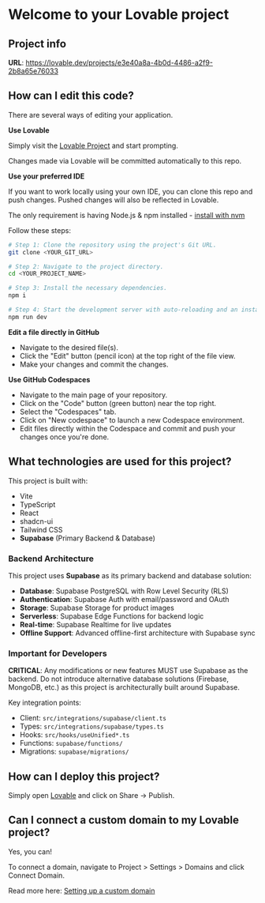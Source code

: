 # Welcome to your Lovable project

## Project info

**URL**: https://lovable.dev/projects/e3e40a8a-4b0d-4486-a2f9-2b8a65e76033

## How can I edit this code?

There are several ways of editing your application.

**Use Lovable**

Simply visit the [Lovable Project](https://lovable.dev/projects/e3e40a8a-4b0d-4486-a2f9-2b8a65e76033) and start prompting.

Changes made via Lovable will be committed automatically to this repo.

**Use your preferred IDE**

If you want to work locally using your own IDE, you can clone this repo and push changes. Pushed changes will also be reflected in Lovable.

The only requirement is having Node.js & npm installed - [install with nvm](https://github.com/nvm-sh/nvm#installing-and-updating)

Follow these steps:

```sh
# Step 1: Clone the repository using the project's Git URL.
git clone <YOUR_GIT_URL>

# Step 2: Navigate to the project directory.
cd <YOUR_PROJECT_NAME>

# Step 3: Install the necessary dependencies.
npm i

# Step 4: Start the development server with auto-reloading and an instant preview.
npm run dev
```

**Edit a file directly in GitHub**

- Navigate to the desired file(s).
- Click the "Edit" button (pencil icon) at the top right of the file view.
- Make your changes and commit the changes.

**Use GitHub Codespaces**

- Navigate to the main page of your repository.
- Click on the "Code" button (green button) near the top right.
- Select the "Codespaces" tab.
- Click on "New codespace" to launch a new Codespace environment.
- Edit files directly within the Codespace and commit and push your changes once you're done.

## What technologies are used for this project?

This project is built with:

- Vite
- TypeScript
- React
- shadcn-ui
- Tailwind CSS
- **Supabase** (Primary Backend & Database)

### Backend Architecture

This project uses **Supabase** as its primary backend and database solution:

- **Database**: Supabase PostgreSQL with Row Level Security (RLS)
- **Authentication**: Supabase Auth with email/password and OAuth
- **Storage**: Supabase Storage for product images
- **Serverless**: Supabase Edge Functions for backend logic
- **Real-time**: Supabase Realtime for live updates
- **Offline Support**: Advanced offline-first architecture with Supabase sync

### Important for Developers

**CRITICAL**: Any modifications or new features MUST use Supabase as the backend. Do not introduce alternative database solutions (Firebase, MongoDB, etc.) as this project is architecturally built around Supabase.

Key integration points:
- Client: `src/integrations/supabase/client.ts`
- Types: `src/integrations/supabase/types.ts`
- Hooks: `src/hooks/useUnified*.ts`
- Functions: `supabase/functions/`
- Migrations: `supabase/migrations/`

## How can I deploy this project?

Simply open [Lovable](https://lovable.dev/projects/e3e40a8a-4b0d-4486-a2f9-2b8a65e76033) and click on Share -> Publish.

## Can I connect a custom domain to my Lovable project?

Yes, you can!

To connect a domain, navigate to Project > Settings > Domains and click Connect Domain.

Read more here: [Setting up a custom domain](https://docs.lovable.dev/tips-tricks/custom-domain#step-by-step-guide)
